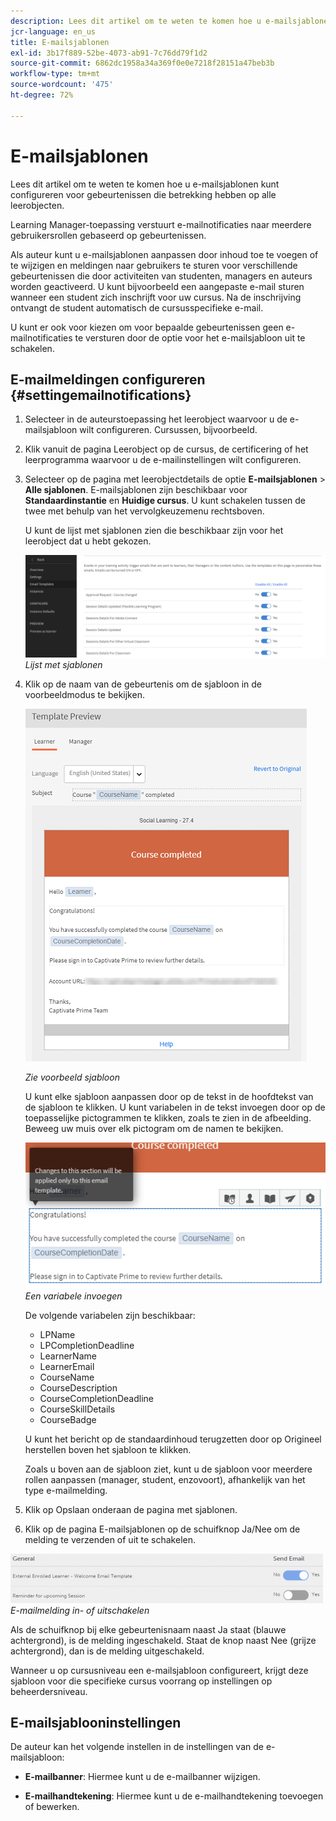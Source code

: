```yaml
---
description: Lees dit artikel om te weten te komen hoe u e-mailsjablonen kunt configureren voor gebeurtenissen die betrekking hebben op alle leerobjecten.
jcr-language: en_us
title: E-mailsjablonen
exl-id: 3b17f889-52be-4073-ab91-7c76dd79f1d2
source-git-commit: 6862dc1958a34a369f0e0e7218f28151a47beb3b
workflow-type: tm+mt
source-wordcount: '475'
ht-degree: 72%

---
```


# E-mailsjablonen

Lees dit artikel om te weten te komen hoe u e-mailsjablonen kunt configureren voor gebeurtenissen die betrekking hebben op alle leerobjecten.

Learning Manager-toepassing verstuurt e-mailnotificaties naar meerdere gebruikersrollen gebaseerd op gebeurtenissen.

Als auteur kunt u e-mailsjablonen aanpassen door inhoud toe te voegen of te wijzigen en meldingen naar gebruikers te sturen voor verschillende gebeurtenissen die door activiteiten van studenten, managers en auteurs worden geactiveerd. U kunt bijvoorbeeld een aangepaste e-mail sturen wanneer een student zich inschrijft voor uw cursus. Na de inschrijving ontvangt de student automatisch de cursusspecifieke e-mail.

U kunt er ook voor kiezen om voor bepaalde gebeurtenissen geen e-mailnotificaties te versturen door de optie voor het e-mailsjabloon uit te schakelen.

## E-mailmeldingen configureren {#settingemailnotifications}

1. Selecteer in de auteurstoepassing het leerobject waarvoor u de e-mailsjabloon wilt configureren. Cursussen, bijvoorbeeld.

1. Klik vanuit de pagina Leerobject op de cursus, de certificering of het leerprogramma waarvoor u de e-mailinstellingen wilt configureren.

1. Selecteer op de pagina met leerobjectdetails de optie **E-mailsjablonen** > **Alle sjablonen**. E-mailsjablonen zijn beschikbaar voor **Standaardinstantie** en **Huidige cursus**. U kunt schakelen tussen de twee met behulp van het vervolgkeuzemenu rechtsboven.

   U kunt de lijst met sjablonen zien die beschikbaar zijn voor het leerobject dat u hebt gekozen.

   ![](assets/email-templates-forlearningprograms.png)
   *Lijst met sjablonen*

1. Klik op de naam van de gebeurtenis om de sjabloon in de voorbeeldmodus te bekijken.

   ![](assets/preview-the-emailtemplateforyourlearningobject.png)

   *Zie voorbeeld sjabloon*

   U kunt elke sjabloon aanpassen door op de tekst in de hoofdtekst van de sjabloon te klikken. U kunt variabelen in de tekst invoegen door op de toepasselijke pictogrammen te klikken, zoals te zien in de afbeelding. Beweeg uw muis over elk pictogram om de namen te bekijken.

   ![](assets/insert-variable.png)
   *Een variabele invoegen*

   De volgende variabelen zijn beschikbaar:

   * LPName
   * LPCompletionDeadline
   * LearnerName
   * LearnerEmail
   * CourseName
   * CourseDescription
   * CourseCompletionDeadline
   * CourseSkillDetails
   * CourseBadge

   U kunt het bericht op de standaardinhoud terugzetten door op Origineel herstellen boven het sjabloon te klikken.

   Zoals u boven aan de sjabloon ziet, kunt u de sjabloon voor meerdere rollen aanpassen (manager, student, enzovoort), afhankelijk van het type e-mailmelding.

1. Klik op Opslaan onderaan de pagina met sjablonen.
1. Klik op de pagina E-mailsjablonen op de schuifknop Ja/Nee om de melding te verzenden of uit te schakelen.

![](assets/email-notification-e1437624109719.png)
*E-mailmelding in- of uitschakelen*

Als de schuifknop bij elke gebeurtenisnaam naast Ja staat (blauwe achtergrond), is de melding ingeschakeld. Staat de knop naast Nee (grijze achtergrond), dan is de melding uitgeschakeld.

Wanneer u op cursusniveau een e-mailsjabloon configureert, krijgt deze sjabloon voor die specifieke cursus voorrang op instellingen op beheerdersniveau.

## E-mailsjablooninstellingen

De auteur kan het volgende instellen in de instellingen van de e-mailsjabloon:

* **E-mailbanner**: Hiermee kunt u de e-mailbanner wijzigen.

* **E-mailhandtekening**: Hiermee kunt u de e-mailhandtekening toevoegen of bewerken.
